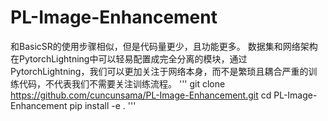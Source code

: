 # PL-Image-Enhancement
和BasicSR的使用步骤相似，但是代码量更少，且功能更多。
数据集和网络架构在PytorchLightning中可以轻易配置成完全分离的模块，通过PytorchLightning，我们可以更加关注于网络本身，而不是繁琐且耦合严重的训练代码，不代表我们不需要关注训练流程。
'''
git clone https://github.com/cuncunsama/PL-Image-Enhancement.git
cd PL-Image-Enhancement
pip install -e .
'''
